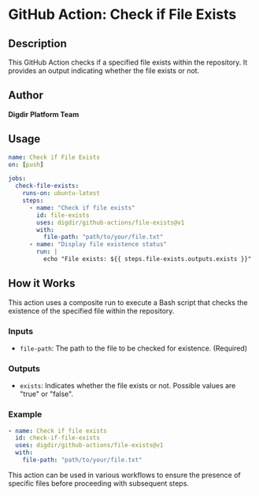 # GitHub Action: Check if File Exists

## Description

This GitHub Action checks if a specified file exists within the repository. It provides an output indicating whether the file exists or not.

## Author

**Digdir Platform Team**

## Usage

```yaml
name: Check if File Exists
on: [push]

jobs:
  check-file-exists:
    runs-on: ubuntu-latest
    steps:
      - name: "Check if file exists"
        id: file-exists
        uses: digdir/github-actions/file-exists@v1
        with:
          file-path: "path/to/your/file.txt"
      - name: "Display file existence status"
        run: |
          echo "File exists: ${{ steps.file-exists.outputs.exists }}"
```

## How it Works

This action uses a composite run to execute a Bash script that checks the existence of the specified file within the repository.

### Inputs

- `file-path`: The path to the file to be checked for existence. (Required)

### Outputs

- `exists`: Indicates whether the file exists or not. Possible values are "true" or "false".

### Example

```yaml
- name: Check if file exists
  id: check-if-file-exists
  uses: digdir/github-actions/file-exists@v1
  with:
    file-path: "path/to/your/file.txt"
```

This action can be used in various workflows to ensure the presence of specific files before proceeding with subsequent steps.
